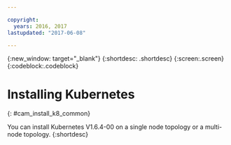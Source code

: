 ```yaml
---

copyright:
  years: 2016, 2017
lastupdated: "2017-06-08"

---
```

<!-- Copyright info and last updated date at top of file: REQUIRED
    The copyright and lastupdated info is YAML content that must occur at the top of the MD file, before attributes are listed.
    It must be --- surrounded by 3 dashes ---
    The value "years" can contain just one year or a two years separated by a comma. (years: 2014, 2016)
    The value "lastupdated" must be followed by a machine date in quotes in the following format: "YYYY-MM-DD"
    The value for "years" must be indented 2 spaces under "copyright", followed by "lastupdated" which should start on its own non-indented line.

-->

<!-- Common attributes used in the template are defined as follows: -->
{:new_window: target="_blank"}
{:shortdesc: .shortdesc}
{:screen:.screen}
{:codeblock:.codeblock}

<!-- Additional task topic: OPTIONAL
This is the template for additional task topics that are needed beyond the basic tasks in the getting started index.md.  As needed, other task topics can be included, with titles such as "Configuring x", "Administering y", "Managing z", etc. This topic is a peer of the getting started index.md in the <servicename>.ditamap. This topic can have one level of children and they also can be referenced in <servicename>.ditamap -->

# Installing Kubernetes
<!-- for example, Uploading your data -->
{: #cam_install_k8_common}
<!-- Provide an appropriate ID above -->

<!-- The short description section should include a sentence describing why this task is needed. For search engine optimization, include the service long name and "Bluemix". For example: -->
You can install Kubernetes V1.6.4-00 on a single node topology or a multi-node topology. 
{:shortdesc}

